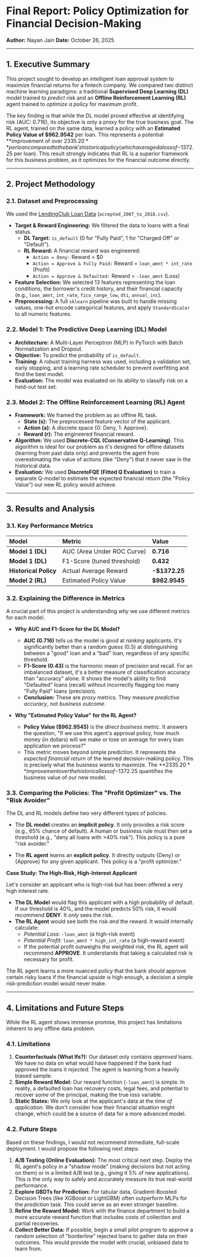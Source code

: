 # Final Report: Policy Optimization for Financial Decision-Making

**Author:** Nayan Jain
**Date:** October 26, 2025

---

## 1. Executive Summary

This project sought to develop an intelligent loan approval system to maximize financial returns for a fintech company. We compared two distinct machine learning paradigms: a traditional **Supervised Deep Learning (DL)** model trained to *predict risk* and an **Offline Reinforcement Learning (RL)** agent trained to *optimize a policy* for maximum profit.

The key finding is that while the DL model proved effective at identifying risk (AUC: 0.716), its objective is only a proxy for the true business goal. The RL agent, trained on the same data, learned a policy with an **Estimated Policy Value of $962.9542** per loan. This represents a potential **improvement of over $2335.20** per loan compared to the bank's historical policy (which averaged a loss of -$1372.25 per loan). This result strongly indicates that RL is a superior framework for this business problem, as it optimizes for the financial outcome directly.

---

## 2. Project Methodology

### 2.1. Dataset and Preprocessing

We used the [LendingClub Loan Data](https://www.kaggle.com/datasets/wordsforthewise/lending-club) (`accepted_2007_to_2018.csv`).

-   **Target & Reward Engineering:** We filtered the data to loans with a final status.
    -   **DL Target:** `is_default` (0 for "Fully Paid", 1 for "Charged Off" or "Default").
    -   **RL Reward:** A financial reward was engineered:
        -   `Action = Deny:` Reward = $0
        -   `Action = Approve & Fully Paid:` Reward = `loan_amnt * int_rate` (Profit)
        -   `Action = Approve & Defaulted:` Reward = `-loan_amnt` (Loss)
-   **Feature Selection:** We selected 13 features representing the loan conditions, the borrower's credit history, and their financial capacity (e.g., `loan_amnt`, `int_rate`, `fico_range_low`, `dti`, `annual_inc`).
-   **Preprocessing:** A full `sklearn` pipeline was built to handle missing values, one-hot encode categorical features, and apply `StandardScaler` to all numeric features.

### 2.2. Model 1: The Predictive Deep Learning (DL) Model

-   **Architecture:** A Multi-Layer Perceptron (MLP) in PyTorch with Batch Normalization and Dropout.
-   **Objective:** To predict the probability of `is_default`.
-   **Training:** A robust training harness was used, including a validation set, early stopping, and a learning rate scheduler to prevent overfitting and find the best model.
-   **Evaluation:** The model was evaluated on its ability to classify risk on a held-out test set.

### 2.3. Model 2: The Offline Reinforcement Learning (RL) Agent

-   **Framework:** We framed the problem as an offline RL task.
    -   **State (s):** The preprocessed feature vector of the applicant.
    -   **Action (a):** A discrete space {0: Deny, 1: Approve}.
    -   **Reward (r):** The engineered financial reward.
-   **Algorithm:** We used **Discrete-CQL (Conservative Q-Learning)**. This algorithm is ideal for our problem as it's designed for offline datasets (learning from past data only) and prevents the agent from overestimating the value of actions (like "Deny") that it never saw in the historical data.
-   **Evaluation:** We used **DiscreteFQE (Fitted Q Evaluation)** to train a separate Q-model to estimate the expected financial return (the "Policy Value") our new RL policy would achieve.

---

## 3. Results and Analysis

### 3.1. Key Performance Metrics

| Model | Metric | Value |
| :--- | :--- | :--- |
| **Model 1 (DL)** | AUC (Area Under ROC Curve) | **0.716** |
| **Model 1 (DL)** | F1-Score (tuned threshold) | **0.432** |
| **Historical Policy** | Actual Average Reward | **-$1372.25** |
| **Model 2 (RL)** | Estimated Policy Value | **$962.9545**|

### 3.2. Explaining the Difference in Metrics

A crucial part of this project is understanding *why* we use different metrics for each model.

-   **Why AUC and F1-Score for the DL Model?**
    -   **AUC (0.716)** tells us the model is good at *ranking* applicants. It's significantly better than a random guess (0.5) at distinguishing between a "good" loan and a "bad" loan, regardless of any specific threshold.
    -   **F1-Score (0.43)** is the harmonic mean of precision and recall. For an imbalanced dataset, it's a better measure of classification accuracy than "accuracy" alone. It shows the model's ability to find "Defaulted" loans (recall) without incorrectly flagging too many "Fully Paid" loans (precision).
    -   **Conclusion:** These are *proxy* metrics. They measure *predictive accuracy*, not *business outcome*.

-   **Why "Estimated Policy Value" for the RL Agent?**
    -   **Policy Value ($962.9545)** is the *direct business metric*. It answers the question, "If we use this agent's approval policy, how much money (in dollars) will we make or lose on average for every loan application we process?"
    -   This metric moves beyond simple prediction. It represents the *expected financial return* of the learned decision-making policy. This is precisely what the business wants to maximize. The **$2335.20** improvement over the historical loss of -$1372.25 quantifies the business value of our new model.

### 3.3. Comparing the Policies: The "Profit Optimizer" vs. The "Risk Avoider"

The DL and RL models define two very different types of policies.

-   The **DL model** creates an **implicit policy**. It only provides a risk score (e.g., 65% chance of default). A human or business rule must then set a threshold (e.g., "deny all loans with >40% risk"). This policy is a pure "risk avoider."

-   The **RL agent** learns an **explicit policy**. It directly outputs {Deny} or {Approve} for any given applicant. This policy is a "profit optimizer."

**Case Study: The High-Risk, High-Interest Applicant**

Let's consider an applicant who is high-risk but has been offered a very high interest rate.

-   **The DL Model** would flag this applicant with a high probability of default. If our threshold is 40%, and the model predicts 50% risk, it would recommend **DENY**. It *only* sees the risk.
-   **The RL Agent** would see both the risk *and* the reward. It would internally calculate:
    -   *Potential Loss:* `-loan_amnt` (a high-risk event)
    -   *Potential Profit:* `loan_amnt * high_int_rate` (a high-reward event)
    -   If the potential profit outweighs the weighted risk, the RL agent will recommend **APPROVE**. It understands that taking a calculated risk is necessary for profit.

The RL agent learns a more nuanced policy that the bank *should* approve certain risky loans if the financial upside is high enough, a decision a simple risk-prediction model would never make.

---

## 4. Limitations and Future Steps

While the RL agent shows immense promise, this project has limitations inherent to any offline data problem.

### 4.1. Limitations

1.  **Counterfactuals (What Ifs?):** Our dataset only contains *approved* loans. We have no data on what would have happened if the bank had approved the loans it *rejected*. The agent is learning from a heavily biased sample.
2.  **Simple Reward Model:** Our reward function (`-loan_amnt`) is simple. In reality, a defaulted loan has recovery costs, legal fees, and potential to recover *some* of the principal, making the true loss variable.
3.  **Static States:** We only look at the applicant's data at the *time of application*. We don't consider how their financial situation might change, which could be a source of data for a more advanced model.

### 4.2. Future Steps

Based on these findings, I would not recommend immediate, full-scale deployment. I would propose the following next steps:

1.  **A/B Testing (Online Evaluation):** The most critical next step. Deploy the RL agent's policy in a "shadow mode" (making decisions but not acting on them) or in a limited A/B test (e.g., giving it 5% of new applications). This is the only way to safely and accurately measure its true real-world performance.
2.  **Explore GBDTs for Prediction:** For tabular data, Gradient-Boosted Decision Trees (like XGBoost or LightGBM) often outperform MLPs for the *prediction* task. This could serve as an even stronger baseline.
3.  **Refine the Reward Model:** Work with the finance department to build a more accurate reward function that includes costs of collection and partial recoveries.
4.  **Collect Better Data:** If possible, begin a small pilot program to approve a random selection of "borderline" rejected loans to gather data on their outcomes. This would provide the model with crucial, unbiased data to learn from.
